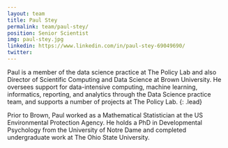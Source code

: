 ```yaml
---
layout: team
title: Paul Stey
permalink: team/paul-stey/
position: Senior Scientist
img: paul-stey.jpg
linkedin: https://www.linkedin.com/in/paul-stey-69049690/
twitter:
---
```


Paul is a member of the data science practice at The Policy Lab and also Director of Scientific Computing and Data Science at Brown University. He oversees support for data-intensive computing, machine learning, informatics, reporting, and analytics through the Data Science practice team, and supports a number of projects at The Policy Lab.
{: .lead}

Prior to Brown, Paul worked as a Mathematical Statistician at the US Environmental Protection Agency. He holds a PhD in Developmental Psychology from the University of Notre Dame and completed undergraduate work at The Ohio State University.
